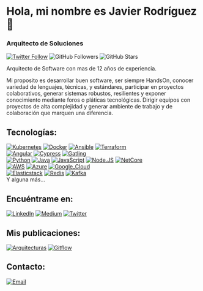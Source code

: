 # Hola, mi nombre es Javier Rodríguez 👋
### Arquitecto de Soluciones


[![Twitter Follow](https://img.shields.io/twitter/follow/IngJavierR?style=social)](https://twitter.com/IngJavierR)
![GitHub Followers](https://img.shields.io/github/followers/IngJavierR?style=social)
![GitHub Stars](https://img.shields.io/github/stars/IngJavierR?style=social)

Arquitecto de Software con mas de 12 años de experiencia.

Mi proposito es desarrollar buen software, ser siempre HandsOn, conocer variedad de lenguajes, técnicas, y estándares, participar en proyectos colaborativos, generar sistemas robustos, resilientes y exponer conocimiento mediante foros o pláticas tecnológicas. Dirigir equipos con proyectos de alta complejidad y generar ambiente de trabajo y de colaboración que marquen una diferencia.

## Tecnologías:
[![Kubernetes](https://img.shields.io/badge/kubernetes-999999?style=for-the-badge&logo=kubernetes&logoColor=white&labelColor=101010)]()
[![Docker](https://img.shields.io/badge/Docker-1575F9?style=for-the-badge&logo=docker&logoColor=white&labelColor=101010)]()
[![Ansible](https://img.shields.io/badge/Ansible-EE0000?style=for-the-badge&logo=ansible&logoColor=white&labelColor=101010)]()
[![Terraform](https://img.shields.io/badge/Terraform-7B42BC?style=for-the-badge&logo=terraform&logoColor=white&labelColor=101010)]()
<br/>
[![Angular](https://img.shields.io/badge/Angular-DD0031?style=for-the-badge&logo=angular&logoColor=white&labelColor=101010)]()
[![Cypress](https://img.shields.io/badge/Cypress-17202C?style=for-the-badge&logo=cypress&logoColor=white&labelColor=101010)]()
[![Gatling](https://img.shields.io/badge/Gatling-FF9E2A?style=for-the-badge&logo=gatling&logoColor=white&labelColor=101010)]()
</br>
[![Python](https://img.shields.io/badge/Python-yellow?style=for-the-badge&logo=python&logoColor=white&labelColor=101010)]()
[![Java](https://img.shields.io/badge/Java-007396?style=for-the-badge&logo=java&logoColor=white&labelColor=101010)]()
[![JavaScript](https://img.shields.io/badge/JavaScript-F7DF1E?style=for-the-badge&logo=javascript&logoColor=white&labelColor=101010)]()
[![Node.JS](https://img.shields.io/badge/Node.JS-339933?style=for-the-badge&logo=node.js&logoColor=white&labelColor=101010)]()
[![NetCore](https://img.shields.io/badge/NetCore-512BD4?style=for-the-badge&logo=.net&logoColor=white&labelColor=101010)]()
</br>
[![AWS](https://img.shields.io/badge/AWS-232F3E?style=for-the-badge&logo=amazon-aws&logoColor=white&labelColor=101010)]()
[![Azure](https://img.shields.io/badge/Azure-4285F4?style=for-the-badge&logo=MicrosoftAzure&logoColor=white&labelColor=101010)]()
[![Google_Cloud](https://img.shields.io/badge/Google_Cloud-4285F4?style=for-the-badge&logo=googlecloud&logoColor=white&labelColor=101010)]()
</br>
[![Elasticstack](https://img.shields.io/badge/Elasticstack-005571?style=for-the-badge&logo=elastic&logoColor=white&labelColor=101010)]()
[![Redis](https://img.shields.io/badge/Redis-47A248?style=for-the-badge&logo=redis&logoColor=white&labelColor=101010)]()
[![Kafka](https://img.shields.io/badge/Kafka-231F20?style=for-the-badge&logo=apachekafka&logoColor=white&labelColor=101010)]()
</br>
Y alguna más...

## Encuéntrame en:

[![LinkedIn](https://img.shields.io/badge/LinkedIn-ingjavierr-0077B5?style=for-the-badge&logo=linkedin&logoColor=white&labelColor=101010)](https://www.linkedin.com/in/ingjavierr)
[![Medium](https://img.shields.io/badge/Medium-Javier_Rodríguez-14a1f0?style=for-the-badge&logo=medium&logoColor=white&labelColor=101010)](https://hazelapd.medium.com/)
[![Twitter](https://img.shields.io/badge/Twitter-@IngJavierR-1DA1F2?style=for-the-badge&logo=twitter&logoColor=white&labelColor=101010)](https://twitter.com/IngJavierR)
</br>  

## Mis publicaciones:
[![Arquitecturas](https://img.shields.io/badge/Arquitecturas_Orientadas_al_Futuro-14a1f0?style=for-the-badge&logo=medium&logoColor=white&labelColor=101010)](https://hazelapd.medium.com/arquitecturas-orientadas-al-futuro-f04b22dd5164)
[![Gitflow](https://img.shields.io/badge/GitFlow_en_la_vida_real-14a1f0?style=for-the-badge&logo=medium&logoColor=white&labelColor=101010)](https://hazelapd.medium.com/gitflow-en-la-vida-real-2f80bc43909d)

<!--[![Gitflow](https://img.shields.io/github/stars/mouredev/Android-Developer-Roadmap?label=Android%20Developer%20Roadmap&style=social)](https://github.com/mouredev/Android-Developer-Roadmap)-->


## Contacto:  

[![Email](https://img.shields.io/badge/hazelapd@gmail.com-D14836?style=for-the-badge&logo=gmail&logoColor=white&labelColor=101010)](mailto:hazelapd@gmail.com)